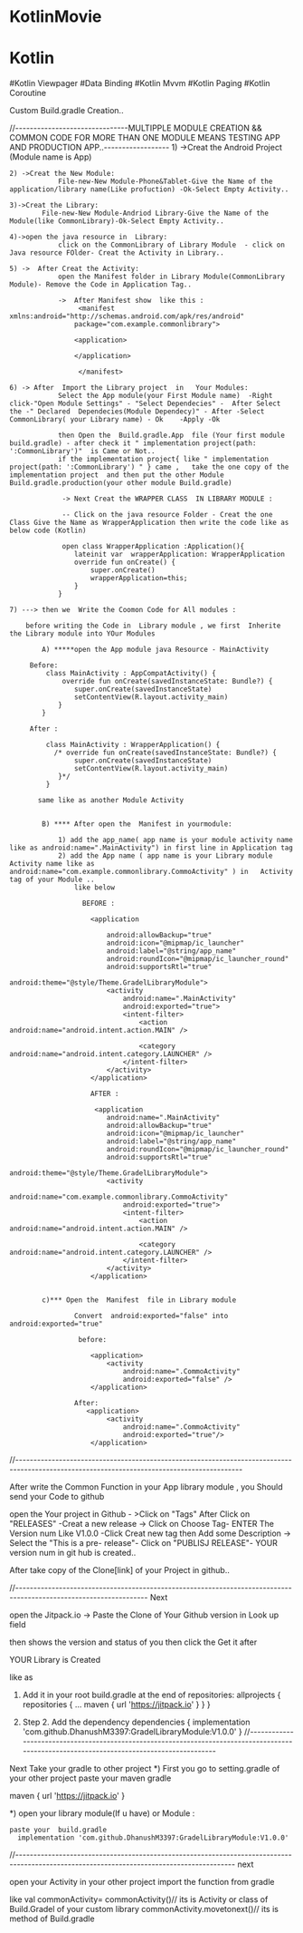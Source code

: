 # KotlinMovie
# Kotlin
#Kotlin Viewpager
#Data Binding
#Kotlin Mvvm
#Kotlin Paging
#Kotlin Coroutine

Custom Build.gradle   Creation.. 

//-------------------------------MULTIPPLE MODULE CREATION && COMMON  CODE FOR MORE THAN ONE MODULE MEANS TESTING APP AND PRODUCTION APP..------------------
	1) ->Creat the Android Project
				(Module name is App)

	2) ->Creat the New Module:
				File-new-New Module-Phone&Tablet-Give the Name of the application/library name(Like profuction) -Ok-Select Empty Activity..

	3)->Creat the Library:
	 		File-new-New Module-Andriod Library-Give the Name of the Module(like CommonLibrary)-Ok-Select Empty Activity..

	4)->open the java resource in  Library:
				click on the CommonLibrary of Library Module  - click on Java resource FOlder- Creat the Activity in Library..

	5) ->  After Creat the Activity:
				open the Manifest folder in Library Module(CommonLibrary Module)- Remove the Code in Application Tag..

				->  After Manifest show  like this :
					 <manifest xmlns:android="http://schemas.android.com/apk/res/android"
					package="com.example.commonlibrary">

					<application>

					</application>

					 </manifest>
					 
	6) -> After  Import the Library project  in   Your Modules:
				Select the App module(your First Module name)  -Right click-"Open Module Settings" - "Select Dependecies" -  After Select the -" Declared  Dependecies(Module Dependecy)" - After -Select CommonLibrary( your Library name) - Ok	-Apply -Ok

				then Open the  Build.gradle.App  file (Your first module build.gradle) - after check it " implementation project(path: ':CommonLibrary')"  is Came or Not..
				if the implementation project{ like " implementation project(path: ':CommonLibrary') " } came ,   take the one copy of the  implementation project  and then put the other Module Build.gradle.production(your other module Build.gradle)

				 -> Next Creat the WRAPPER CLASS  IN LIBRARY MODULE :
				 
				 -- Click on the java resource Folder - Creat the one Class Give the Name as WrapperApplication then write the code like as below code (Kotlin)
				  
				 open class WrapperApplication :Application(){
					lateinit var  wrapperApplication: WrapperApplication
					override fun onCreate() {
						super.onCreate()
						wrapperApplication=this;
					}
				}

    7) ---> then we  Write the Coomon Code for All modules :

		before writing the Code in  Library module , we first  Inherite the Library module into YOur Modules  

			A) *****open the App module java Resource - MainActivity 
		 
		 Before:
			 class MainActivity : AppCompatActivity() {
				 override fun onCreate(savedInstanceState: Bundle?) {
					super.onCreate(savedInstanceState)
					setContentView(R.layout.activity_main)
				}
			}

		 After :
		 
			 class MainActivity : WrapperApplication() {
			   /* override fun onCreate(savedInstanceState: Bundle?) {
					super.onCreate(savedInstanceState)
					setContentView(R.layout.activity_main)
				}*/
			 }
		 
		   same like as another Module Activity 
		 
		 
			B) **** After open the  Manifest in yourmodule:
		 
				1) add the app_name( app name is your module activity name like as android:name=".MainActivity") in first line in Application tag
				2) add the App name ( app name is your Library module Activity name like as    android:name="com.example.commonlibrary.CommoActivity" ) in   Activity tag of your Module .. 
					like below 

					  BEFORE :
					 
						<application
							
							android:allowBackup="true"
							android:icon="@mipmap/ic_launcher"
							android:label="@string/app_name"
							android:roundIcon="@mipmap/ic_launcher_round"
							android:supportsRtl="true"
							android:theme="@style/Theme.GradelLibraryModule">
							<activity
								android:name=".MainActivity"
								android:exported="true">
								<intent-filter>
									<action android:name="android.intent.action.MAIN" />

									<category android:name="android.intent.category.LAUNCHER" />
								</intent-filter>
							</activity>
						</application>
						
						AFTER :
						
						 <application
							android:name=".MainActivity"
							android:allowBackup="true"
							android:icon="@mipmap/ic_launcher"
							android:label="@string/app_name"
							android:roundIcon="@mipmap/ic_launcher_round"
							android:supportsRtl="true"
							android:theme="@style/Theme.GradelLibraryModule">
							<activity
								android:name="com.example.commonlibrary.CommoActivity"
								android:exported="true">
								<intent-filter>
									<action android:name="android.intent.action.MAIN" />

									<category android:name="android.intent.category.LAUNCHER" />
								</intent-filter>
							</activity>
						</application>
					 
		 
			c)*** Open the  Manifest  file in Library module
					   
					Convert  android:exported="false" into  android:exported="true"
					   
					 before:

						<application>
							<activity
								android:name=".CommoActivity"
								android:exported="false" />
						</application>

					After:
					   <application>
							<activity
								android:name=".CommoActivity"
								android:exported="true"/>
						</application>
//--------------------------------------------------------------------------------------------------------------------------------------------

After write the Common Function in your  App library module , you Should send your Code  to github 


open the  Your project in Github - >Click on "Tags"  After Click on "RELEASES" -Creat a new release -> Click on Choose Tag- ENTER The Version num Like V1.0.0 -Click Creat new tag then Add some Description -> Select the "This is  a pre- release"- Click on "PUBLISJ RELEASE"- YOUR version num in git hub is created..

After take copy of  the Clone[link] of your Project in github..

//------------------------------------------------------------------------------------------------------------------
Next 

open the Jitpack.io ->
Paste the  Clone of Your Github version  in Look up field

then shows the version and status of you  then click the Get it after 

YOUR  Library is Created 

like as

 1) Add it in your root build.gradle at the end of repositories:
 	allprojects {
		repositories {
			...
			maven { url 'https://jitpack.io' }
		}
	}
	
2) Step 2. Add the dependency
	dependencies {
	        implementation 'com.github.DhanushM3397:GradelLibraryModule:V1.0.0'
	}
//-------------------------------------------------------------------------------------------------------------------------------------------

Next
Take your gradle  to other project 
  *) First you go to  setting.gradle of your other project 
   paste your  maven gradle 
   
   maven { url 'https://jitpack.io' }
   
   *) open your library module(If u have) or Module :
   
    paste your  build.gradle 
	  implementation 'com.github.DhanushM3397:GradelLibraryModule:V1.0.0'
	 
	 
 //------------------------------------------------------------------------------------------------------------------------------------------
 next
 
 open your Activity in your other project 
   import the function from gradle
  
  like 
   val commonActivity= commonActivity()// its is Activity or class  of Build.Gradel of your custom library
            commonActivity.movetonext()// its is method of Build.gradle 
